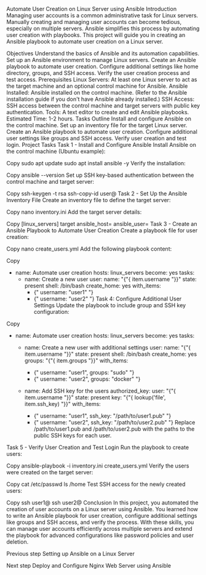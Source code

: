 Automate User Creation on Linux Server using Ansible
Introduction
Managing user accounts is a common administrative task for Linux servers. Manually creating and managing user accounts can become tedious, especially on multiple servers. Ansible simplifies this process by automating user creation with playbooks. This project will guide you in creating an Ansible playbook to automate user creation on a Linux server.

Objectives
Understand the basics of Ansible and its automation capabilities.
Set up an Ansible environment to manage Linux servers.
Create an Ansible playbook to automate user creation.
Configure additional settings like home directory, groups, and SSH access.
Verify the user creation process and test access.
Prerequisites
Linux Servers: At least one Linux server to act as the target machine and an optional control machine for Ansible.
Ansible Installed: Ansible installed on the control machine. (Refer to the Ansible installation guide if you don't have Ansible already installed.)
SSH Access: SSH access between the control machine and target servers with public key authentication.
Tools: A text editor to create and edit Ansible playbooks.
Estimated Time: 1-2 hours.
Tasks Outline
Install and configure Ansible on the control machine.
Set up an inventory file for the target Linux server.
Create an Ansible playbook to automate user creation.
Configure additional user settings like groups and SSH access.
Verify user creation and test login.
Project Tasks
Task 1 - Install and Configure Ansible
Install Ansible on the control machine (Ubuntu example):


Copy
sudo apt update
sudo apt install ansible -y
Verify the installation:


Copy
ansible --version
Set up SSH key-based authentication between the control machine and target server:


Copy
ssh-keygen -t rsa
ssh-copy-id user@<target-server-ip>
Task 2 - Set Up the Ansible Inventory File
Create an inventory file to define the target server:


Copy
nano inventory.ini
Add the target server details:


Copy
[linux_servers]
target ansible_host=<target-server-ip> ansible_user=<user>
Task 3 - Create an Ansible Playbook to Automate User Creation
Create a playbook file for user creation:


Copy
nano create_users.yml
Add the following playbook content:


Copy
- name: Automate user creation
  hosts: linux_servers
  become: yes
  tasks:
    - name: Create a new user
      user:
        name: "{"{ item.username "}}"
        state: present
        shell: /bin/bash
        create_home: yes
      with_items:
        - {" username: \"user1\" "}
        - {" username: \"user2\" "}
Task 4: Configure Additional User Settings
Update the playbook to include group and SSH key configuration:


Copy
- name: Automate user creation
  hosts: linux_servers
  become: yes
  tasks:
    - name: Create a new user with additional settings
      user:
        name: "{"{ item.username "}}"
        state: present
        shell: /bin/bash
        create_home: yes
        groups: "{"{ item.groups "}}"
      with_items:
        - {" username: \"user1\", groups: \"sudo\" "}
        - {" username: \"user2\", groups: \"docker\" "}

    - name: Add SSH key for the users
      authorized_key:
        user: "{"{ item.username "}}"
        state: present
        key: "{"{ lookup('file', item.ssh_key) "}}"
      with_items:
        - {" username: \"user1\", ssh_key: \"/path/to/user1.pub\" "}
        - {" username: \"user2\", ssh_key: \"/path/to/user2.pub\" "}
Replace /path/to/user1.pub and /path/to/user2.pub with the paths to the public SSH keys for each user.

Task 5 - Verify User Creation and Test Login
Run the playbook to create users:


Copy
ansible-playbook -i inventory.ini create_users.yml
Verify the users were created on the target server:


Copy
cat /etc/passwd
ls /home
Test SSH access for the newly created users:


Copy
ssh user1@<target-server-ip>
ssh user2@<target-server-ip>
Conclusion
In this project, you automated the creation of user accounts on a Linux server using Ansible. You learned how to write an Ansible playbook for user creation, configure additional settings like groups and SSH access, and verify the process. With these skills, you can manage user accounts efficiently across multiple servers and extend the playbook for advanced configurations like password policies and user deletion.


Previous step
Setting up Ansible on a Linux Server

Next step
Deploy and Configure Nginx Web Server using Ansible
